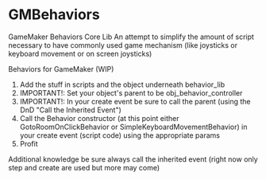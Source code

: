# GMBehaviors
GameMaker Behaviors Core Lib
An attempt to simplify the amount of script necessary to have commonly used game mechanism (like joysticks or keyboard movement or on screen joysticks)

Behaviors for GameMaker (WIP)

1. Add the stuff in scripts and the object underneath behavior_lib
2. IMPORTANT!: Set your object's parent to be obj_behavior_controller
3. IMPORTANT!: In your create event be sure to call the parent (using the DnD "Call the Inherited Event")
4. Call the Behavior constructor (at this point either GotoRoomOnClickBehavior or SimpleKeyboardMovementBehavior) in your create event (script code) using the appropriate params
5. Profit

Additional knowledge be sure always call the inherited event (right now only step and create are used but more may come)
